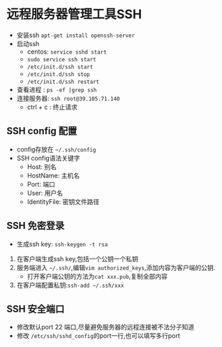 # 远程服务器管理工具SSH

* 安装ssh `apt-get install openssh-server`
* 启动ssh 
    * centos: `service sshd start`
    * `sudo service ssh start`
    * `/etc/init.d/ssh start`
    * `/etc/init.d/ssh stop`
    * `/etc/init.d/ssh restart`
* 查看进程 : `ps -ef |grep ssh`
*  连接服务器: `ssh root@39.105.71.140 `
    *  ctrl + c : 终止请求


## SSH config 配置
* config存放在 `~/.ssh/config`
* SSH config语法关键字
    * Host: 别名
    * HostName: 主机名
    * Port: 端口
    * User: 用户名
    * IdentityFile: 密钥文件路径  

## SSH 免密登录
* 生成ssh key: `ssh-keygen -t rsa`
 
 
 1. 在客户端生成ssh key,包括一个公钥一个私钥
 2. 服务端进入 `~/.ssh/`,编辑`vim authorized_keys`,添加内容为客户端的公钥.
    * 打开客户端公钥的方法为`cat xxx.pub`,复制全部内容
3. 在客户端配置私钥:`ssh-add ~/.ssh/xxx`

## SSH 安全端口
* 修改默认port 22 端口,尽量避免服务器的远程连接被不法分子知道
* 修改 `/etc/ssh/sshd_config`的port一行,也可以填写多行port